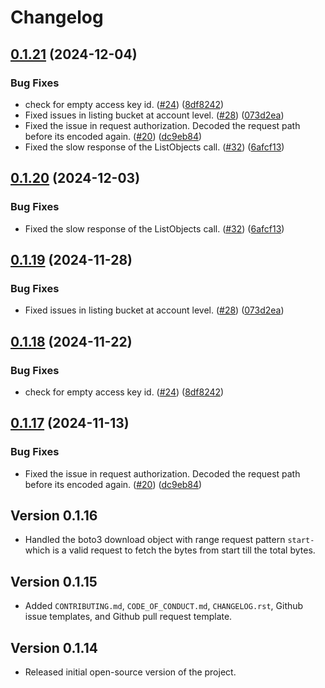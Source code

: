 # Changelog

## [0.1.21](https://github.com/source-cooperative/data.source.coop/compare/v0.1.20...v0.1.21) (2024-12-04)


### Bug Fixes

* check for empty access key id. ([#24](https://github.com/source-cooperative/data.source.coop/issues/24)) ([8df8242](https://github.com/source-cooperative/data.source.coop/commit/8df8242f1772705d672cf7594427333fc68627cb))
* Fixed issues in listing bucket at account level. ([#28](https://github.com/source-cooperative/data.source.coop/issues/28)) ([073d2ea](https://github.com/source-cooperative/data.source.coop/commit/073d2ea34fb5f4c00716605538c585a0a486588a))
* Fixed the issue in request authorization. Decoded the request path before its encoded again. ([#20](https://github.com/source-cooperative/data.source.coop/issues/20)) ([dc9eb84](https://github.com/source-cooperative/data.source.coop/commit/dc9eb84009eead0dbecd0990886f69811ca93abd))
* Fixed the slow response of the ListObjects call. ([#32](https://github.com/source-cooperative/data.source.coop/issues/32)) ([6afcf13](https://github.com/source-cooperative/data.source.coop/commit/6afcf13ec15b9cc79f5d6a2aef55b3d269a14e16))

## [0.1.20](https://github.com/source-cooperative/data.source.coop/compare/v0.1.19...v0.1.20) (2024-12-03)


### Bug Fixes

* Fixed the slow response of the ListObjects call. ([#32](https://github.com/source-cooperative/data.source.coop/issues/32)) ([6afcf13](https://github.com/source-cooperative/data.source.coop/commit/6afcf13ec15b9cc79f5d6a2aef55b3d269a14e16))

## [0.1.19](https://github.com/source-cooperative/data.source.coop/compare/v0.1.18...v0.1.19) (2024-11-28)


### Bug Fixes

* Fixed issues in listing bucket at account level. ([#28](https://github.com/source-cooperative/data.source.coop/issues/28)) ([073d2ea](https://github.com/source-cooperative/data.source.coop/commit/073d2ea34fb5f4c00716605538c585a0a486588a))

## [0.1.18](https://github.com/source-cooperative/data.source.coop/compare/v0.1.17...v0.1.18) (2024-11-22)


### Bug Fixes

* check for empty access key id. ([#24](https://github.com/source-cooperative/data.source.coop/issues/24)) ([8df8242](https://github.com/source-cooperative/data.source.coop/commit/8df8242f1772705d672cf7594427333fc68627cb))

## [0.1.17](https://github.com/source-cooperative/data.source.coop/compare/v0.1.16...v0.1.17) (2024-11-13)


### Bug Fixes

* Fixed the issue in request authorization. Decoded the request path before its encoded again. ([#20](https://github.com/source-cooperative/data.source.coop/issues/20)) ([dc9eb84](https://github.com/source-cooperative/data.source.coop/commit/dc9eb84009eead0dbecd0990886f69811ca93abd))

Version 0.1.16
-------------
* Handled the boto3 download object with range request pattern `start-` which is a valid request to fetch the bytes from start till the total bytes. 

Version 0.1.15
--------------
* Added `CONTRIBUTING.md`, `CODE_OF_CONDUCT.md`, `CHANGELOG.rst`, Github issue templates, and Github pull request template.

Version 0.1.14
--------------
* Released initial open-source version of the project.

